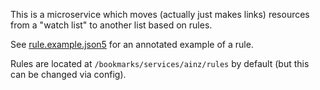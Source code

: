 This is a microservice which moves (actually just makes links) resources from a "watch list" to another list based on rules.

See [rule.example.json5](rule.example.json5) for an annotated example of a rule.

Rules are located at `/bookmarks/services/ainz/rules` by default (but this can be changed via config).
